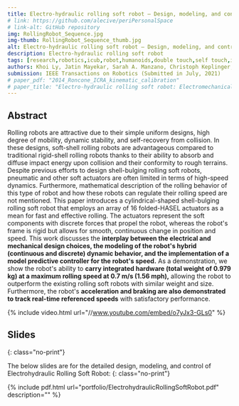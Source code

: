 ```yaml
---
title: Electro-hydraulic rolling soft robot — Design, modeling, and control
# link: https://github.com/alecive/periPersonalSpace
# link-alt: GitHub repository
img: RollingRobot_Sequence.jpg
img-thumb: RollingRobot_Sequence_thumb.jpg
alt: Electro-hydraulic rolling soft robot — Design, modeling, and control
description: Electro-hydraulic rolling soft robot
tags: [research,robotics,icub,robot,humanoids,double touch,self touch,inverse kinematics,denavit-hartenberg,dh parameters,ipopt,optimization,cognitive robotics,body representations,icra,icra 2014,body schema,open source,github]
authors: Khoi Ly, Jatin Mayekar, Sarah A. Manzano, Christoph Keplinger, Mark Rentschler, Nikolaus Correll
submission: IEEE Transactions on Robotics (Submitted in July, 2021)
# paper_pdf: "2014_Roncone_ICRA_kinematic_calibration"
# paper_title: "Electro-hydraulic rolling soft robot: Electromechanical Design, hybrid dynamic modeling, and model predictive control"
---
```

## Abstract

Rolling robots are attractive due to their simple uniform designs, high degree of mobility, dynamic stability, and self-recovery from collision. In these designs, soft-shell rolling robots are advantageous compared to traditional rigid-shell rolling robots thanks to their ability to absorb and diffuse impact energy upon collision and their conformity to rough terrains. Despite previous efforts to design shell-bulging rolling soft robots, pneumatic and other soft actuators are often limited in terms of high-speed dynamics. Furthermore, mathematical description of the rolling behavior of this type of robot and how these robots can regulate their rolling speed are not mentioned. This paper introduces a cylindrical-shaped shell-bulging rolling soft robot that employs an array of 16 folded-HASEL actuators as a mean for fast and effective rolling. The actuators represent the soft components with discrete forces that propel the robot, whereas the robot's frame is rigid but allows for smooth, continuous change in position and speed. This work discusses the **interplay between the electrical and mechanical design choices, the modeling of the robot's hybrid (continuous and discrete) dynamic behavior, and the implementation of a model predictive controller for the robot's speed.** As a demonstration, we show the robot's ability to **carry integrated hardware (total weight of 0.979 kg) at a maximum rolling speed at 0.7 m/s (1.56 mph),** allowing the robot to outperform the existing rolling soft robots with similar weight and size. Furthermore, the robot's **acceleration and braking are also demonstrated to track real-time referenced speeds** with satisfactory performance.

{% include video.html url="//www.youtube.com/embed/o7yJx3-GLs0" %}

## Slides
{: class="no-print"}

The below slides are for the detailed design, modeling, and control of Electrohydraulic Rolling Soft Robot:
{: class="no-print"}

{% include pdf.html url="portfolio/ElectrohydraulicRollingSoftRobot.pdf" description="" %}